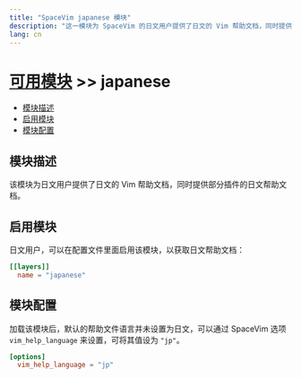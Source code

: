 ```yaml
---
title: "SpaceVim japanese 模块"
description: "这一模块为 SpaceVim 的日文用户提供了日文的 Vim 帮助文档，同时提供部分插件的日文帮助文档。"
lang: cn
---
```


# [可用模块](../) >> japanese

<!-- vim-markdown-toc GFM -->

- [模块描述](#模块描述)
- [启用模块](#启用模块)
- [模块配置](#模块配置)

<!-- vim-markdown-toc -->

## 模块描述

该模块为日文用户提供了日文的 Vim 帮助文档，同时提供部分插件的日文帮助文档。

## 启用模块

日文用户，可以在配置文件里面启用该模块，以获取日文帮助文档：

```toml
[[layers]]
  name = "japanese"
```

## 模块配置

加载该模块后，默认的帮助文件语言并未设置为日文，可以通过 SpaceVim 选项
`vim_help_language` 来设置，可将其值设为 `"jp"`。

```toml
[options]
  vim_help_language = "jp"
```

